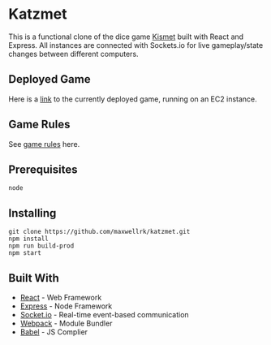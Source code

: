 # Katzmet

This is a functional clone of the dice game [Kismet](https://en.wikipedia.org/wiki/Kismet_(dice_game)) built with React and Express. All instances are connected with Sockets.io for live gameplay/state changes between different computers.  


## Deployed Game

Here is a [link](http://34.232.65.86/) to the currently deployed game, running on an EC2 instance.

## Game Rules

See [game rules](http://www.boardgamecentral.com/rules/kismet-rules.html) here.

## Prerequisites

```
node
```

## Installing

```
git clone https://github.com/maxwellrk/katzmet.git
npm install 
npm run build-prod
npm start
```


## Built With

* [React](https://reactjs.org/) - Web Framework
* [Express]() - Node Framework
* [Socket.io](https://maven.apache.org/) - Real-time event-based communication
* [Webpack](https://webpack.js.org/) - Module Bundler
* [Babel](https://babeljs.io/) - JS Complier

